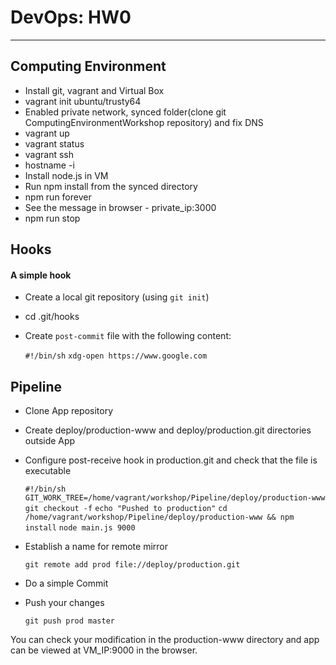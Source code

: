 # DevOps: HW0
--------------



## Computing Environment

* Install git, vagrant and Virtual Box
* vagrant init ubuntu/trusty64
* Enabled private network, synced folder(clone git ComputingEnvironmentWorkshop repository) and fix DNS
* vagrant up
* vagrant status
* vagrant ssh
* hostname -i
* Install node.js in VM
* Run npm install from the synced directory
* npm run forever
* See the message in browser - private_ip:3000 
* npm run stop


## Hooks

#### A simple hook

* Create a local git repository (using `git init`)
* cd .git/hooks
* Create `post-commit` file with the following content:

    `#!/bin/sh`
    `xdg-open https://www.google.com`

## Pipeline

* Clone App repository
* Create deploy/production-www and deploy/production.git directories outside App
* Configure post-receive hook in production.git and check that the file is executable

    `#!/bin/sh`
    `GIT_WORK_TREE=/home/vagrant/workshop/Pipeline/deploy/production-www git checkout -f`
    `echo "Pushed to production"`
    `cd /home/vagrant/workshop/Pipeline/deploy/production-www && npm install`
    `node main.js 9000`

* Establish a name for remote mirror

    `git remote add prod file://deploy/production.git`

* Do a simple Commit
* Push your changes

    `git push prod master`

 You can check your modification in the production-www directory and app can be viewed at VM_IP:9000 in the browser. 
